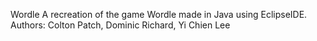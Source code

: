 Wordle
A recreation of the game Wordle made in Java using EclipseIDE.
Authors: Colton Patch, Dominic Richard, Yi Chien Lee
